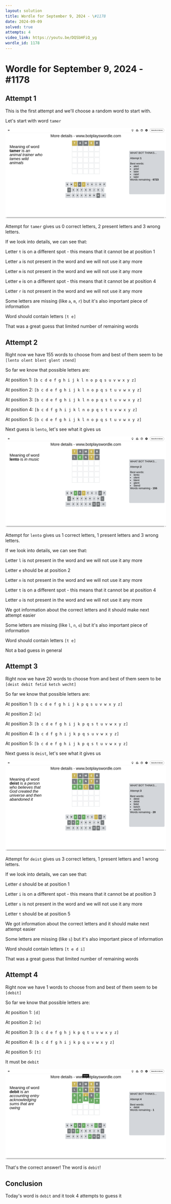 ```yaml
---
layout: solution
title: Wordle for September 9, 2024 - \#1178
date: 2024-09-09
solved: true
attempts: 4
video_link: https://youtu.be/DQSbHFiQ_yg
wordle_id: 1178
---
```


# Wordle for September 9, 2024 - \#1178

## Attempt 1

This is the first attempt and we'll choose a random word to start with.

Let's start with word `tamer`

![Attempt 1](2024-09-09/attempt-1.png)

Attempt for `tamer` gives us 0 correct letters, 2 present letters and 3 wrong letters.

If we look into details, we can see that:

Letter `t` is on a different spot - this means that it cannot be at position 1

Letter `a` is not present in the word and we will not use it any more

Letter `m` is not present in the word and we will not use it any more

Letter `e` is on a different spot - this means that it cannot be at position 4

Letter `r` is not present in the word and we will not use it any more

Some letters are missing (like `a`, `m`, `r`) but it's also important piece of information

Word should contain letters `[t e]`

That was a great guess that limited number of remaining words



## Attempt 2

Right now we have 155 words to choose from and best of them seem to be `[lento olent blent glent stend]`

So far we know that possible letters are:

At position 1: `[b c d e f g h i j k l n o p q s u v w x y z]`

At position 2: `[b c d e f g h i j k l n o p q s t u v w x y z]`

At position 3: `[b c d e f g h i j k l n o p q s t u v w x y z]`

At position 4: `[b c d f g h i j k l n o p q s t u v w x y z]`

At position 5: `[b c d e f g h i j k l n o p q s t u v w x y z]`

Next guess is `lento`, let's see what it gives us

![Attempt 2](2024-09-09/attempt-2.png)

Attempt for `lento` gives us 1 correct letters, 1 present letters and 3 wrong letters.

If we look into details, we can see that:

Letter `l` is not present in the word and we will not use it any more

Letter `e` should be at position 2

Letter `n` is not present in the word and we will not use it any more

Letter `t` is on a different spot - this means that it cannot be at position 4

Letter `o` is not present in the word and we will not use it any more

We got information about the correct letters and it should make next attempt easier

Some letters are missing (like `l`, `n`, `o`) but it's also important piece of information

Word should contain letters `[t e]`

Not a bad guess in general



## Attempt 3

Right now we have 20 words to choose from and best of them seem to be `[deist debit fetid ketch wecht]`

So far we know that possible letters are:

At position 1: `[b c d e f g h i j k p q s u v w x y z]`

At position 2: `[e]`

At position 3: `[b c d e f g h i j k p q s t u v w x y z]`

At position 4: `[b c d f g h i j k p q s u v w x y z]`

At position 5: `[b c d e f g h i j k p q s t u v w x y z]`

Next guess is `deist`, let's see what it gives us

![Attempt 3](2024-09-09/attempt-3.png)

Attempt for `deist` gives us 3 correct letters, 1 present letters and 1 wrong letters.

If we look into details, we can see that:

Letter `d` should be at position 1

Letter `i` is on a different spot - this means that it cannot be at position 3

Letter `s` is not present in the word and we will not use it any more

Letter `t` should be at position 5

We got information about the correct letters and it should make next attempt easier

Some letters are missing (like `s`) but it's also important piece of information

Word should contain letters `[t e d i]`

That was a great guess that limited number of remaining words



## Attempt 4

Right now we have 1 words to choose from and best of them seem to be `[debit]`

So far we know that possible letters are:

At position 1: `[d]`

At position 2: `[e]`

At position 3: `[b c d e f g h j k p q t u v w x y z]`

At position 4: `[b c d f g h i j k p q u v w x y z]`

At position 5: `[t]`

It must be `debit`

![Attempt 4](2024-09-09/attempt-4.png)

That's the correct answer! The word is `debit`!

## Conclusion

Today's word is `debit` and it took 4 attempts to guess it

